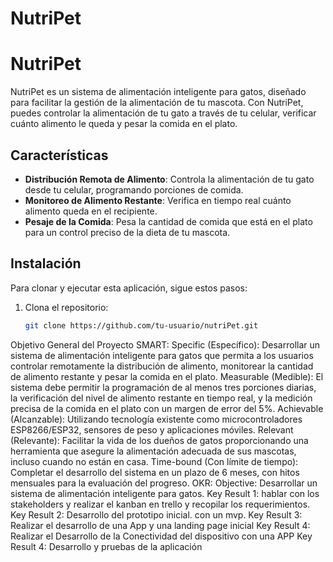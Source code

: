 # NutriPet
# NutriPet

NutriPet es un sistema de alimentación inteligente para gatos, diseñado para facilitar la gestión de la alimentación de tu mascota. Con NutriPet, puedes controlar la alimentación de tu gato a través de tu celular, verificar cuánto alimento le queda y pesar la comida en el plato.

## Características

- **Distribución Remota de Alimento**: Controla la alimentación de tu gato desde tu celular, programando porciones de comida.
- **Monitoreo de Alimento Restante**: Verifica en tiempo real cuánto alimento queda en el recipiente.
- **Pesaje de la Comida**: Pesa la cantidad de comida que está en el plato para un control preciso de la dieta de tu mascota.

## Instalación

Para clonar y ejecutar esta aplicación, sigue estos pasos:

1. Clona el repositorio:
   ```sh
   git clone https://github.com/tu-usuario/nutriPet.git


Objetivo General del Proyecto
SMART:
Specific (Específico): Desarrollar un sistema de alimentación inteligente para gatos que permita a los usuarios controlar remotamente la distribución de alimento, monitorear la cantidad de alimento restante y pesar la comida en el plato.
Measurable (Medible): El sistema debe permitir la programación de al menos tres porciones diarias, la verificación del nivel de alimento restante en tiempo real, y la medición precisa de la comida en el plato con un margen de error del 5%.
Achievable (Alcanzable): Utilizando tecnología existente como microcontroladores ESP8266/ESP32, sensores de peso y aplicaciones móviles.
Relevant (Relevante): Facilitar la vida de los dueños de gatos proporcionando una herramienta que asegure la alimentación adecuada de sus mascotas, incluso cuando no están en casa.
Time-bound (Con límite de tiempo): Completar el desarrollo del sistema en un plazo de 6 meses, con hitos mensuales para la evaluación del progreso.
OKR:
Objective: Desarrollar un sistema de alimentación inteligente para gatos.
Key Result 1: hablar con los stakeholders y realizar el kanban en trello y recopilar los requerimientos.
Key Result 2: Desarrollo del prototipo inicial. con un mvp.
Key Result 3: Realizar el desarrollo de una App y una landing page inicial
Key Result 4: Realizar el Desarrollo de la Conectividad del dispositivo con una APP
Key Result 4: Desarrollo y pruebas de la aplicación



